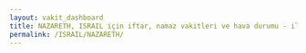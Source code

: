 ```yaml
---
layout: vakit_dashboard
title: NAZARETH, ISRAIL için iftar, namaz vakitleri ve hava durumu - ilçe/eyalet seç
permalink: /ISRAIL/NAZARETH/
---
```


<script type="text/javascript">
  var GLOBAL_COUNTRY = 'ISRAIL';
  var GLOBAL_CITY = 'NAZARETH';
  var GLOBAL_STATE = '';
  var lat = 72;
  var lon = 21;
</script>
